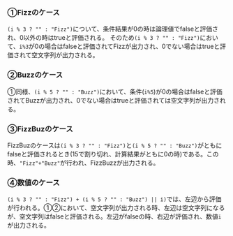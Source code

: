 ### ①Fizzのケース

`(i % 3 ? "" : "Fizz")`について、条件結果が0の時は論理値でfalseと評価され、0以外の時はtrueと評価される。
そのため`(i % 3 ? "" : "Fizz")`において、`i%3`が0の場合はfalseと評価されてFizzが出力され、0でない場合はtrueと評価されて空文字列が出力される。

### ②Buzzのケース

①同様、`(i % 5 ? "" : "Buzz")`において、条件(`i%5`)が0の場合はfalseと評価されてBuzzが出力され、0でない場合はtrueと評価されては空文字列が出力される。

### ③FizzBuzのケース

FizzBuzのケースは`(i % 3 ? "" : "Fizz")`と`(i % 5 ? "" : "Buzz")`がともにfalseと評価されるとき(15で割り切れ、計算結果がともに0の時)である。この時、`"Fizz"+"Buzz"`が行われ、FizzBuzzが出力される。

### ④数値のケース

`(i % 3 ? "" : "Fizz") + (i % 5 ? "" : "Buzz") || i)`では、左辺から評価が行われる。①②において、空文字列が出力される時、左辺は空文字列になるが、空文字列はfalseと評価される。左辺がfalseの時、右辺が評価され、数値`i`が出力される。
